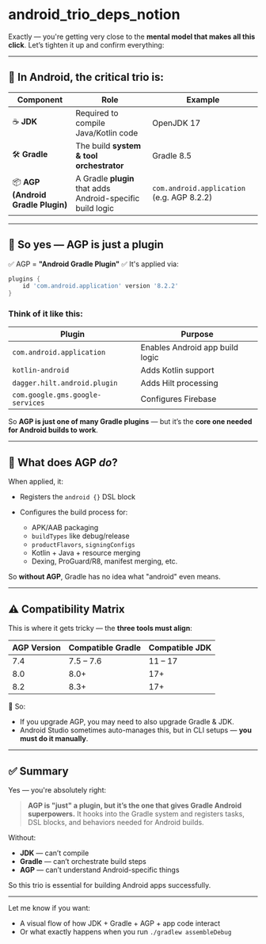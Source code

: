 # android_trio_deps_notion

Exactly — you're getting very close to the **mental model that makes all this click**. Let’s tighten it up and confirm everything:

---

## 🔧 In Android, the critical trio is:

| Component                          | Role                                                       | Example                                    |
| ---------------------------------- | ---------------------------------------------------------- | ------------------------------------------ |
| ☕ **JDK**                          | Required to compile Java/Kotlin code                       | OpenJDK 17                                 |
| 🛠️ **Gradle**                     | The build **system & tool orchestrator**                   | Gradle 8.5                                 |
| 📦 **AGP (Android Gradle Plugin)** | A Gradle **plugin** that adds Android-specific build logic | `com.android.application` (e.g. AGP 8.2.2) |

---

## 🧩 So yes — AGP is just a plugin

✅ AGP = **"Android Gradle Plugin"**
✅ It's applied via:

```groovy
plugins {
    id 'com.android.application' version '8.2.2'
}
```

### Think of it like this:

| Plugin                           | Purpose                         |
| -------------------------------- | ------------------------------- |
| `com.android.application`        | Enables Android app build logic |
| `kotlin-android`                 | Adds Kotlin support             |
| `dagger.hilt.android.plugin`     | Adds Hilt processing            |
| `com.google.gms.google-services` | Configures Firebase             |

So **AGP is just one of many Gradle plugins** — but it’s the **core one needed for Android builds to work**.

---

## 🧠 What does AGP *do*?

When applied, it:

* Registers the `android {}` DSL block
* Configures the build process for:

  * APK/AAB packaging
  * `buildTypes` like debug/release
  * `productFlavors`, `signingConfigs`
  * Kotlin + Java + resource merging
  * Dexing, ProGuard/R8, manifest merging, etc.

So **without AGP**, Gradle has no idea what "android" even means.

---

## ⚠️ Compatibility Matrix

This is where it gets tricky — the **three tools must align**:

| AGP Version | Compatible Gradle | Compatible JDK |
| ----------- | ----------------- | -------------- |
| 7.4         | 7.5 – 7.6         | 11 – 17        |
| 8.0         | 8.0+              | 17+            |
| 8.2         | 8.3+              | 17+            |

📌 So:

* If you upgrade AGP, you may need to also upgrade Gradle & JDK.
* Android Studio sometimes auto-manages this, but in CLI setups — **you must do it manually**.

---

## ✅ Summary

Yes — you're absolutely right:

> **AGP is "just" a plugin, but it’s the one that gives Gradle Android superpowers.**
> It hooks into the Gradle system and registers tasks, DSL blocks, and behaviors needed for Android builds.

Without:

* **JDK** — can’t compile
* **Gradle** — can’t orchestrate build steps
* **AGP** — can’t understand Android-specific things

So this trio is essential for building Android apps successfully.

---

Let me know if you want:

* A visual flow of how JDK + Gradle + AGP + app code interact
* Or what exactly happens when you run `./gradlew assembleDebug`

